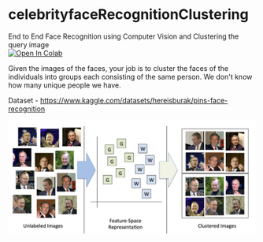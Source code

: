# celebrityfaceRecognitionClustering
End to End Face Recognition using Computer Vision and Clustering the query image<br>
[![Open In Colab](https://colab.research.google.com/assets/colab-badge.svg)](https://colab.research.google.com/drive/1grDpqESQgxFLysLZl8Gvgx9393lSA0iw?authuser=2)

Given the images of the faces, your job is to cluster the faces of the individuals into groups each consisting of the same person.  We don't know how many unique people we have. 

Dataset - https://www.kaggle.com/datasets/hereisburak/pins-face-recognition

![alt text](https://github.com/mlmohit37/celebrityfaceRecognitionClustering/blob/master/img.png?raw=true)



